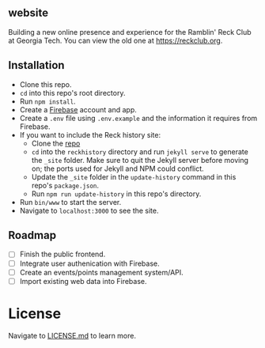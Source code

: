 website
---

Building a new online presence and experience for the Ramblin' Reck Club at Georgia Tech. You can view the old one at https://reckclub.org.

## Installation
* Clone this repo.
* `cd` into this repo's root directory.
* Run `npm install`.
* Create a [Firebase](https://firebase.google.com) account and app. 
* Create a `.env` file using `.env.example` and the information it requires from Firebase.
* If you want to include the Reck history site: 
    - Clone the [repo](https://github.com/RamblinReckClub/reckhistory)
    - `cd` into the `reckhistory` directory and run `jekyll serve` to generate the `_site` folder. Make sure to quit the Jekyll server before moving on; the ports used for Jekyll and NPM could conflict.
    - Update the `_site` folder in the `update-history` command in this repo's `package.json`.
    - Run `npm run update-history` in this repo's directory.
* Run `bin/www` to start the server. 
* Navigate to `localhost:3000` to see the site.

## Roadmap
- [ ] Finish the public frontend.
- [ ] Integrate user authenication with Firebase.
- [ ] Create an events/points management system/API.
- [ ] Import existing web data into Firebase.

# License
Navigate to [LICENSE.md](https://github.com/RamblinReckClub/website/blob/master/LICENSE.md) to learn more. 